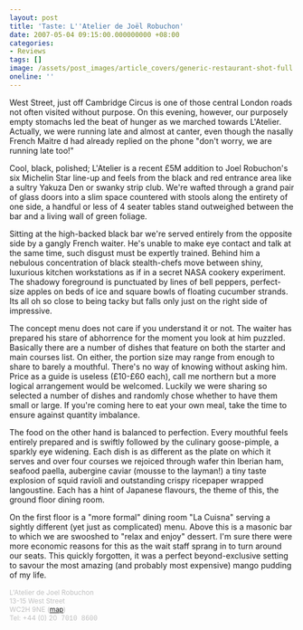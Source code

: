 ```yaml
---
layout: post
title: 'Taste: L''Atelier de Joël Robuchon'
date: 2007-05-04 09:15:00.000000000 +08:00
categories:
- Reviews
tags: []
image: /assets/post_images/article_covers/generic-restaurant-shot-full.jpg
oneline: ''
---
```

West Street, just off Cambridge Circus is one of those central London roads not often visited without purpose. On this evening, however, our purposely empty stomachs led the beat of hunger as we marched towards L'Atelier. Actually, we were running late and almost at canter, even though the nasally French Maitre d had already replied on the phone "don't worry, we are running late too!"

Cool, black, polished; L'Atelier is a recent £5M addition to Joel Robuchon's six Michelin Star line-up and feels from the black and red entrance area like a sultry Yakuza Den or swanky strip club. We're wafted through a grand pair of glass doors into a slim space countered with stools along the entirety of one side, a handful or less of 4 seater tables stand outweighed between the bar and a living wall of green foliage.

Sitting at the high-backed black bar we're served entirely from the opposite side by a gangly French waiter. He's unable to make eye contact and talk at the same time, such disgust must be expertly trained. Behind him a nebulous concentration of black stealth-chefs move between shiny, luxurious kitchen workstations as if in a secret NASA cookery experiment. The shadowy foreground is punctuated by lines of bell peppers, perfect-size apples on beds of ice and square bowls of floating cucumber strands. Its all oh so close to being tacky but falls only just on the right side of impressive.

The concept menu does not care if you understand it or not. The waiter has prepared his stare of abhorrence for the moment you look at him puzzled. Basically there are a number of dishes that feature on both the starter and main courses list. On either, the portion size may range from enough to share to barely a mouthful. There's no way of knowing without asking him. Price as a guide is useless (£10-£60 each), call me northern but a more logical arrangement would be welcomed. Luckily we were sharing so selected a number of dishes and randomly chose whether to have them small or large. If you're coming here to eat your own meal, take the time to ensure against quantity imbalance.

The food on the other hand is balanced to perfection. Every mouthful feels entirely prepared and is swiftly followed by the culinary goose-pimple, a sparkly eye widening. Each dish is as different as the plate on which it serves and over four courses we rejoiced through wafer thin Iberian ham, seafood paella, aubergine caviar (mousse to the layman!) a tiny taste explosion of squid ravioli and outstanding crispy ricepaper wrapped langoustine. Each has a hint of Japanese flavours, the theme of this, the ground floor dining room.

On the first floor is a "more formal" dining room "La Cuisna" serving a sightly different (yet just as complicated) menu. Above this is a masonic bar to which we are swooshed to "relax and enjoy" dessert. I'm sure there were more economic reasons for this as the wait staff sprang in to turn around our seats. This quickly forgotten, it was a perfect beyond-exclusive setting to savour the most amazing (and probably most expensive) mango pudding of my life.<br /><span style="color:rgb(192,192,192);font-size:85%;"><br /></span><span style="color:rgb(192,192,192);font-size:85%;">L'Atelier de Joel Robuchon<br />13-15 West Street<br />WC2H 9NE (<a href="http://maps.google.co.uk/maps?f=q&amp;hl=en&amp;amp;q=WC2H+9NE&amp;ie=UTF8&amp;ll=51.515393,-0.128403&amp;spn=0.010202,0.027552&amp;amp;z=15&amp;iwloc=addr&amp;om=0">map</a>)<br />Tel: +44 (0) 20</span><span style="font-family:courier new;"><span style="color:rgb(192,192,192);font-size:85%;"> 7010 8600</span><br /></span>

